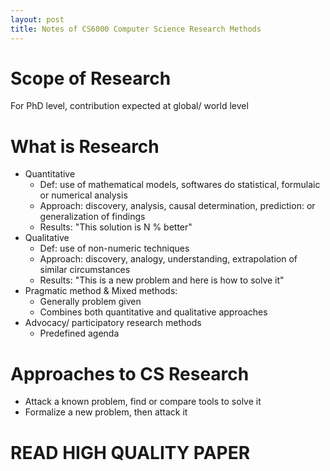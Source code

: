 ```yaml
---
layout: post
title: Notes of CS6000 Computer Science Research Methods
---
```

# Scope of Research
For PhD level, contribution expected at global/ world level
# What is Research
- Quantitative 
    - Def: use of mathematical models, softwares do statistical, formulaic or numerical analysis 
    - Approach: discovery, analysis, causal determination, prediction: or generalization of findings
    - Results: "This solution is N % better" 
- Qualitative
    - Def: use of non-numeric techniques
    - Approach: discovery, analogy, understanding, extrapolation of similar circumstances
    - Results: "This is a new problem and here is how to solve it"
- Pragmatic method & Mixed methods:
    - Generally problem given
    - Combines both quantitative and qualitative approaches
- Advocacy/ participatory research methods
    - Predefined agenda
# Approaches to CS Research
- Attack a known problem, find or compare tools to solve it
- Formalize a new problem, then attack it   
# READ HIGH QUALITY PAPER  

